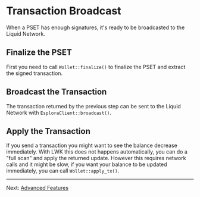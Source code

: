 # Transaction Broadcast
When a PSET has enough signatures, it's ready to be broadcasted to the Liquid Network.

## Finalize the PSET
First you need to call `Wollet::finalize()` to finalize the PSET and extract the signed transaction.

## Broadcast the Transaction
The transaction returned by the previous step can be sent to the Liquid Network with `EsploraClient::broadcast()`.

## Apply the Transaction
If you send a transaction you might want to see the balance decrease immediately.
With LWK this does not happens automatically,
you can do a "full scan" and apply the returned update.
However this requires network calls and it might be slow,
if you want your balance to be updated immediately,
you can call `Wollet::apply_tx()`.

----

Next: [Advanced Features](advanced.md)

